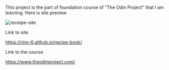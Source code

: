 This project is the part of foundation course of "The Odin Project" that I am learning.
Here is site preview


![receipe-site](https://github.com/Rinn-6/recipe-book/assets/122254002/c39c2c09-6f9d-476b-829c-8ef9b3b5cca1)


Link to site

https://rinn-6.github.io/recipe-book/

Link to the course

https://www.theodinproject.com/
